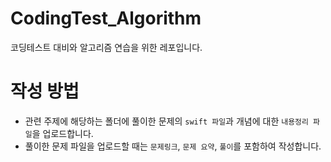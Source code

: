 # CodingTest_Algorithm
코딩테스트 대비와 알고리즘 연습을 위한 레포입니다.


# 작성 방법
- 관련 주제에 해당하는 폴더에 풀이한 문제의 `swift 파일`과 개념에 대한 `내용정리 파일`을 업로드합니다.
- 풀이한 문제 파일을 업로드할 때는 `문제링크`, `문제 요약`, `풀이`를 포함하여 작성합니다.
